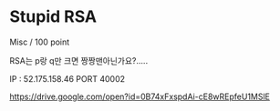 # Stupid RSA
Misc / 100 point

RSA는 p랑 q만 크면 짱짱맨아닌가요?.....

IP : 52.175.158.46 PORT 40002

https://drive.google.com/open?id=0B74xFxspdAi-cE8wREpfeU1MSlE
